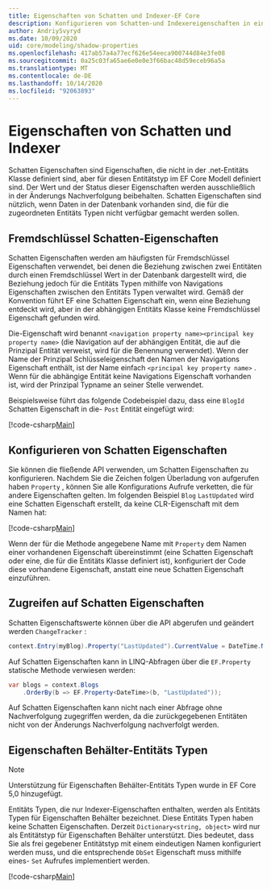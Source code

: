 ```yaml
---
title: Eigenschaften von Schatten und Indexer-EF Core
description: Konfigurieren von Schatten-und Indexereigenschaften in einem Entity Framework Core Modell
author: AndriySvyryd
ms.date: 10/09/2020
uid: core/modeling/shadow-properties
ms.openlocfilehash: 417ab57a4a77ecf626e54eeca900744d84e3fe08
ms.sourcegitcommit: 0a25c03fa65ae6e0e0e3f66bac48d59eceb96a5a
ms.translationtype: MT
ms.contentlocale: de-DE
ms.lasthandoff: 10/14/2020
ms.locfileid: "92063893"
---
```

# <a name="shadow-and-indexer-properties"></a>Eigenschaften von Schatten und Indexer

Schatten Eigenschaften sind Eigenschaften, die nicht in der .net-Entitäts Klasse definiert sind, aber für diesen Entitätstyp im EF Core Modell definiert sind. Der Wert und der Status dieser Eigenschaften werden ausschließlich in der Änderungs Nachverfolgung beibehalten. Schatten Eigenschaften sind nützlich, wenn Daten in der Datenbank vorhanden sind, die für die zugeordneten Entitäts Typen nicht verfügbar gemacht werden sollen.

## <a name="foreign-key-shadow-properties"></a>Fremdschlüssel Schatten-Eigenschaften

Schatten Eigenschaften werden am häufigsten für Fremdschlüssel Eigenschaften verwendet, bei denen die Beziehung zwischen zwei Entitäten durch einen Fremdschlüssel Wert in der Datenbank dargestellt wird, die Beziehung jedoch für die Entitäts Typen mithilfe von Navigations Eigenschaften zwischen den Entitäts Typen verwaltet wird. Gemäß der Konvention führt EF eine Schatten Eigenschaft ein, wenn eine Beziehung entdeckt wird, aber in der abhängigen Entitäts Klasse keine Fremdschlüssel Eigenschaft gefunden wird.

Die-Eigenschaft wird benannt `<navigation property name><principal key property name>` (die Navigation auf der abhängigen Entität, die auf die Prinzipal Entität verweist, wird für die Benennung verwendet). Wenn der Name der Prinzipal Schlüsseleigenschaft den Namen der Navigations Eigenschaft enthält, ist der Name einfach `<principal key property name>` . Wenn für die abhängige Entität keine Navigations Eigenschaft vorhanden ist, wird der Prinzipal Typname an seiner Stelle verwendet.

Beispielsweise führt das folgende Codebeispiel dazu, dass eine `BlogId` Schatten Eigenschaft in die- `Post` Entität eingefügt wird:

[!code-csharp[Main](../../../samples/core/Modeling/Conventions/ShadowForeignKey.cs?name=Conventions&highlight=21-23)]

## <a name="configuring-shadow-properties"></a>Konfigurieren von Schatten Eigenschaften

Sie können die fließende API verwenden, um Schatten Eigenschaften zu konfigurieren. Nachdem Sie die Zeichen folgen Überladung von aufgerufen haben `Property` , können Sie alle Konfigurations Aufrufe verketten, die für andere Eigenschaften gelten. Im folgenden Beispiel `Blog` `LastUpdated` wird eine Schatten Eigenschaft erstellt, da keine CLR-Eigenschaft mit dem Namen hat:

[!code-csharp[Main](../../../samples/core/Modeling/FluentAPI/ShadowProperty.cs?name=ShadowProperty&highlight=8)]

Wenn der für die Methode angegebene Name mit `Property` dem Namen einer vorhandenen Eigenschaft übereinstimmt (eine Schatten Eigenschaft oder eine, die für die Entitäts Klasse definiert ist), konfiguriert der Code diese vorhandene Eigenschaft, anstatt eine neue Schatten Eigenschaft einzuführen.

## <a name="accessing-shadow-properties"></a>Zugreifen auf Schatten Eigenschaften

Schatten Eigenschaftswerte können über die API abgerufen und geändert werden `ChangeTracker` :

```csharp
context.Entry(myBlog).Property("LastUpdated").CurrentValue = DateTime.Now;
```

Auf Schatten Eigenschaften kann in LINQ-Abfragen über die `EF.Property` statische Methode verwiesen werden:

```csharp
var blogs = context.Blogs
    .OrderBy(b => EF.Property<DateTime>(b, "LastUpdated"));
```

Auf Schatten Eigenschaften kann nicht nach einer Abfrage ohne Nachverfolgung zugegriffen werden, da die zurückgegebenen Entitäten nicht von der Änderungs Nachverfolgung nachverfolgt werden.

## <a name="property-bag-entity-types"></a>Eigenschaften Behälter-Entitäts Typen

> [!NOTE]
> Unterstützung für Eigenschaften Behälter-Entitäts Typen wurde in EF Core 5,0 hinzugefügt.

Entitäts Typen, die nur Indexer-Eigenschaften enthalten, werden als Entitäts Typen für Eigenschaften Behälter bezeichnet. Diese Entitäts Typen haben keine Schatten Eigenschaften. Derzeit `Dictionary<string, object>` wird nur als Entitätstyp für Eigenschaften Behälter unterstützt. Dies bedeutet, dass Sie als frei gegebener Entitätstyp mit einem eindeutigen Namen konfiguriert werden muss, und die entsprechende `DbSet` Eigenschaft muss mithilfe eines- `Set` Aufrufes implementiert werden.

[!code-csharp[Main](../../../samples/core/Modeling/FluentAPI/SharedType.cs?name=SharedType&highlight=3,7)]